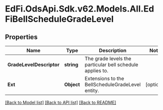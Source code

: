 # EdFi.OdsApi.Sdk.v62.Models.All.EdFiBellScheduleGradeLevel

## Properties

Name | Type | Description | Notes
------------ | ------------- | ------------- | -------------
**GradeLevelDescriptor** | **string** | The grade levels the particular bell schedule applies to. | 
**Ext** | **Object** | Extensions to the BellScheduleGradeLevel entity. | [optional] 

[[Back to Model list]](../README.md#documentation-for-models) [[Back to API list]](../README.md#documentation-for-api-endpoints) [[Back to README]](../README.md)

